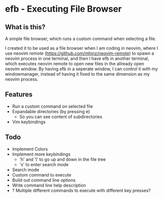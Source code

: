 # efb - Executing File Browser

## What is this?

A simple file browser, which runs a custom command when selecting a file.

I created it to be used as a file browser when I am coding in neovim, where I use
neovim remote (https://github.com/mhinz/neovim-remote) to spawn a neovim process 
in one terminal, and then I have efb in another terminal, which executes neovim 
remote to open new files in the allready open neovim window. 
By having efb in a seperate window, I can control it with my windowmanager, instead
of having it fixed to the same dimension as my neovim process.


## Features

- Run a custom command on selected file
- Expandable directories (by pressing e)
  - So you can see content of subdirectories
- Vim keybindings

## Todo 

- Implement Colors
- Implement more keybindings
  - 'h' and 'l' to go up and down in the file tree
  - 's' to enter search mode
- Search mode
- Custom command to execute
- Build out command line options
- Write command line help description
- ? Multiple different commands to execute with different key presses?
